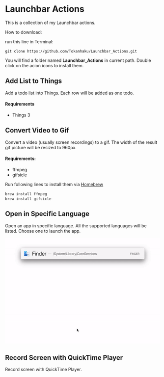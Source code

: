 

# Launchbar Actions

This is a collection of my Launchbar actions.

How to download:

run this line in Terminal:

```
git clone https://github.com/Tokanhaku/Launchbar_Actions.git
```

You will find a folder named **Launchbar_Actions** in current path. Double click on the acion icons to install them.

## <i class="far fa-check-square"></i> Add List to Things


Add a todo list into Things. Each row will be added as one todo.

#### Requirements

- Things 3 

## <i class="far fa-file-video"></i> Convert Video to Gif

Convert a video (usually screen recordings) to a gif. The width of the result gif picture will be resized to 960px.

#### Requirements:

- ffmpeg
- gifsicle

Run following lines to install them via [Homebrew](https://brew.sh)

```
brew install ffmpeg
brew install gifsicle
```

## <i class="fas fa-globe-americas"></i> Open in Specific Language

Open an app in specific language. All the supported languages will be listed. Choose one to launch the app.

![](https://raw.githubusercontent.com/Tokanhaku/Launchbar_Actions/master/README_img/open_in_specific_language.gif)

## <i class="fas fa-video"></i> Record Screen with QuickTime Player

Record screen with QuickTime Player.




<link rel="stylesheet" href="https://use.fontawesome.com/releases/v5.1.0/css/all.css" integrity="sha384-lKuwvrZot6UHsBSfcMvOkWwlCMgc0TaWr+30HWe3a4ltaBwTZhyTEggF5tJv8tbt" crossorigin="anonymous">